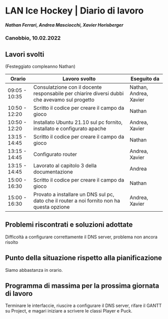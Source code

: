 # LAN Ice Hockey | Diario di lavoro
##### Nathan Ferrari, Andrea Masciocchi, Xavier Horisberger
### Canobbio, 10.02.2022

## Lavori svolti

(Festeggiato compleanno Nathan)

| Orario | Lavoro svolto | Eseguito da |
|-|-|-|
| 09:05 - 10:35 | Consulatzione con il docente responsabile per chiarire diversi dubbi che avevamo sul progetto | Nathan, Andrea, Xavier |
| 10:50 - 12:20 | Scritto il codice per creare il campo da gioco | Nathan |
| 10:50 - 12:20 | Installato Ubuntu 21.10 sul pc fornito, installato e configurato apache | Andrea, Xavier |
| 13:15 - 14:45 | Scritto il codice per creare il campo da gioco | Nathan |
| 13:15 - 14:45 | Configurato router | Andrea, Xavier |
| 13:15 - 14:45 | Lavorato al capitolo 3 della documentazione | Andrea |
| 15:00 - 16:30 | Scritto il codice per creare il campo da gioco | Nathan |
| 15:00 - 16:30 | Provato a installare un DNS sul pc, dato che il router a noi fornito non ha questa opzione | Andrea, Xavier |

##  Problemi riscontrati e soluzioni adottate
Difficoltà a configurare correttamente il DNS server, problema non ancora risolto

##  Punto della situazione rispetto alla pianificazione
Siamo abbastanza in orario.

## Programma di massima per la prossima giornata di lavoro
Terminare le interfaccie, riuscire a configurare il DNS server, rifare il GANTT su Project, e magari iniziare a scrivere le classi Player e Puck.